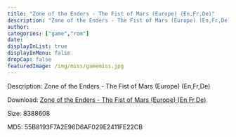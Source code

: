 ```yaml
---
title: "Zone of the Enders - The Fist of Mars (Europe) (En,Fr,De)"
description: "Zone of the Enders - The Fist of Mars (Europe) (En,Fr,De)"
author: 
categories: ["game","rom"]
date: 
displayInList: true
displayInMenu: false
dropCap: false
featuredImage: /img/miss/gamemiss.jpg
---
```


Description: Zone of the Enders - The Fist of Mars (Europe) (En,Fr,De)

Download: <a style="text-decoration:underline;" href="https://mega.nz/#!3OBy0QzJ!X9iyOuudE2Cg21nOEXu6lPTLHSwyhEE3PwgRIEXCTjY" target = "_blank" rel = "nofollow" > Zone of the Enders - The Fist of Mars (Europe) (En,Fr,De)</a>

Size: 8388608

MD5: 55B8193F7A2E96D6AF029E2411FE22CB

